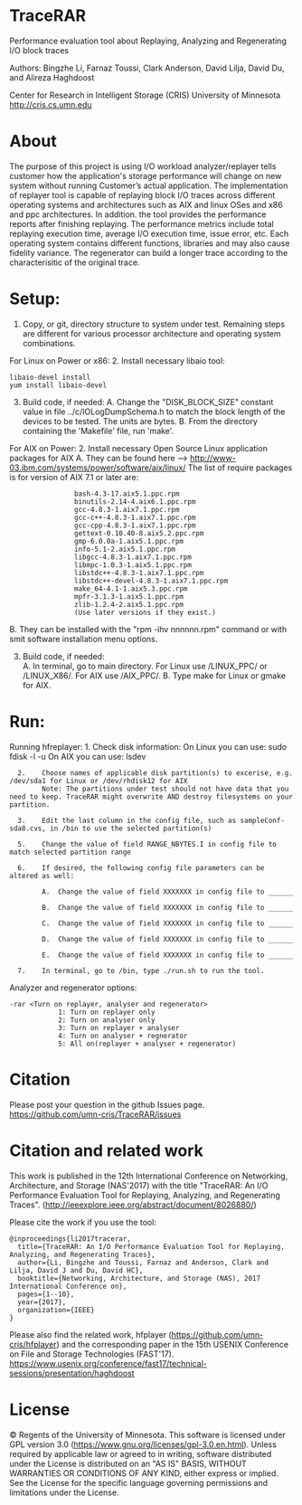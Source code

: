 TraceRAR
========

Performance evaluation tool about Replaying, Analyzing and Regenerating I/O block traces

Authors: Bingzhe Li, Farnaz Toussi, Clark Anderson, David Lilja, David Du, and Alireza Haghdoost

Center for Research in Intelligent Storage (CRIS)
University of Minnesota
http://cris.cs.umn.edu

About
========

The purpose of this project is using I/O workload analyzer/replayer tells customer how the application's storage performance will change on new system without running Customer’s actual application. The implementation of replayer tool is capable of replaying block I/O traces across different operating systems and architectures such as AIX and linux OSes and x86 and ppc architectures. In addition. the tool provides the performance reports after finishing replaying. The performance metrics include total replaying execution time, average I/O execution time, issue error, etc. Each operating system contains different functions, libraries and may also cause fidelity variance. The regenerator can build a longer trace according to the characterisitic of the original trace. 


Setup:
========
 1. Copy, or git, directory structure to system under test.
 Remaining steps are different for various processor architecture and operating system combinations.

For Linux on Power or x86:
 2. Install necessary libaio tool:
```
libaio-devel install
yum install libaio-devel
```
 3. Build code, if needed:
 A. Change the "DISK_BLOCK_SIZE" constant value in file ../c/IOLogDumpSchema.h to match the block length of the devices to be tested. The units are bytes. 
 B. From the directory containing the 'Makefile' file, run 'make'.


For AIX on Power:
 2.	Install necessary Open Source Linux application packages for AIX
  A. They can be found here --> http://www-03.ibm.com/systems/power/software/aix/linux/
  The list of require packages is for version of AIX 7.1 or later are:
```
				bash-4.3-17.aix5.1.ppc.rpm
				binutils-2.14-4.aix6.1.ppc.rpm
				gcc-4.8.3-1.aix7.1.ppc.rpm
				gcc-c++-4.8.3-1.aix7.1.ppc.rpm
				gcc-cpp-4.8.3-1.aix7.1.ppc.rpm
				gettext-0.10.40-8.aix5.2.ppc.rpm
				gmp-6.0.0a-1.aix5.1.ppc.rpm            
				info-5.1-2.aix5.1.ppc.rpm
				libgcc-4.8.3-1.aix7.1.ppc.rpm
				libmpc-1.0.3-1.aix5.1.ppc.rpm
				libstdc++-4.8.3-1.aix7.1.ppc.rpm
				libstdc++-devel-4.8.3-1.aix7.1.ppc.rpm
				make_64-4.1-1.aix5.3.ppc.rpm
				mpfr-3.1.3-1.aix5.1.ppc.rpm
				zlib-1.2.4-2.aix5.1.ppc.rpm
				(Use later versions if they exist.)
```
  B. They can be installed with the "rpm -ihv nnnnnn.rpm" command or with smit software installation menu options.
		
 3.	Build code, if needed:	
		A. In terminal, go to main directory. For Linux use /LINUX_PPC/ or /LINUX_X86/. For AIX use /AIX_PPC/. 
		B. Type make for Linux or gmake for AIX.
		   

Run:
========
Running hfreplayer:
      1.	Check disk information:
      		On Linux you can use: sudo fdisk -l -u
      		On AIX you can use: lsdev 
		
      2.	Choose names of applicable disk partition(s) to excerise, e.g. /dev/sda1 for Linux or /dev/rhdisk12 for AIX
      		Note: The partitions under test should not have data that you need to keep. TraceRAR might overwrite AND destroy filesystems on your partition.
		
      3.	Edit the last column in the config file, such as sampleConf-sda8.cvs, in /bin to use the selected partition(s)
      
      5.	Change the value of field RANGE_NBYTES.I in config file to match selected partition range
      
      6. 	If desired, the following config file parameters can be altered as well: 
	  
      		A.	Change the value of field XXXXXXX in config file to ______
			
      		B.	Change the value of field XXXXXXX in config file to ______
			
      		C.	Change the value of field XXXXXXX in config file to ______
			
      		D.	Change the value of field XXXXXXX in config file to ______
			
      		E.	Change the value of field XXXXXXX in config file to ______
			
      7.	In terminal, go to /bin, type ./run.sh to run the tool.


Analyzer and regenerator options:
```
-rar <Turn on replayer, analyser and regenerator>
			1: Turn on replayer only
			2: Turn on analyser only
			3: Turn on replayer + analyser
			4: Turn on analyser + regnerator
			5: All on(replayer + analyser + regenerator)
```
Citation
=======
Please post your question in the github Issues page. 
https://github.com/umn-cris/TraceRAR/issues


Citation and related work
=========
This work is published in the 12th International Conference on Networking, Architecture, and Storage (NAS'2017) with the title "TraceRAR: An I/O Performance Evaluation Tool for Replaying, Analyzing, and Regenerating Traces". (http://ieeexplore.ieee.org/abstract/document/8026880/)

Please cite the work if you use the tool:
```
@inproceedings{li2017tracerar,
  title={TraceRAR: An I/O Performance Evaluation Tool for Replaying, Analyzing, and Regenerating Traces},
  author={Li, Bingzhe and Toussi, Farnaz and Anderson, Clark and Lilja, David J and Du, David HC},
  booktitle={Networking, Architecture, and Storage (NAS), 2017 International Conference on},
  pages={1--10},
  year={2017},
  organization={IEEE}
}
```
Please also find the related work, hfplayer (https://github.com/umn-cris/hfplayer) and the corresponding paper in the 15th USENIX Conference on File and Storage Technologies (FAST'17). https://www.usenix.org/conference/fast17/technical-sessions/presentation/haghdoost

License
=======
© Regents of the University of Minnesota. This software is licensed under GPL version 3.0 (https://www.gnu.org/licenses/gpl-3.0.en.html).
Unless required by applicable law or agreed to in writing, software distributed under the License is distributed on an "AS IS" BASIS, WITHOUT WARRANTIES OR CONDITIONS OF ANY KIND, either express or implied. See the License for the specific language governing permissions and limitations under the License.

